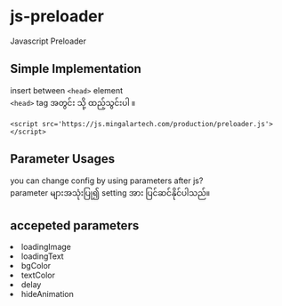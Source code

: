 # js-preloader
Javascript Preloader

## Simple Implementation
insert between ```<head>``` element<br/>
```<head>``` tag အတွင်း သို့ ထည့်သွင်းပါ ။
  
```
<script src='https://js.mingalartech.com/production/preloader.js'></script>
```
  
## Parameter Usages
you can change config by using parameters after js?<br/>
parameter များအသုံးပြု၍ setting အား ပြင်ဆင်နိုင်ပါသည်။

## accepeted parameters 

<li>loadingImage</li>
<li>loadingText</li>
<li>bgColor</li>
<li>textColor</li>
<li>delay</li>
<li>hideAnimation</li>

